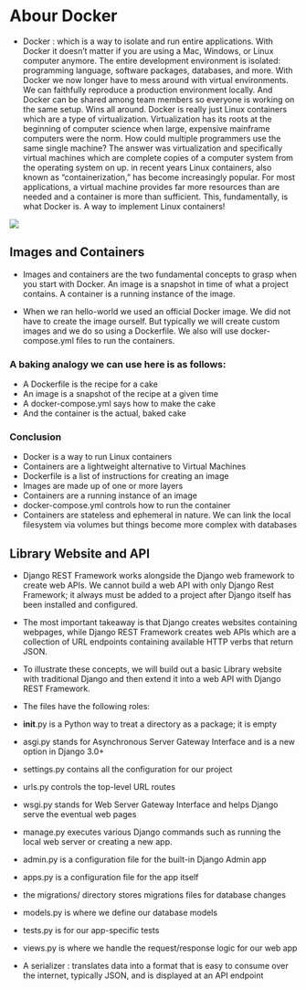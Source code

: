 
# Abour Docker
- Docker : which is a way to isolate and run entire applications. With Docker it doesn’t matter if you are using a Mac, Windows, or Linux computer anymore. The entire development environment is isolated: programming language, software packages, databases, and more.
With Docker we now longer have to mess around with virtual environments. We can faithfully reproduce a production environment locally. And Docker can be shared among team members so everyone is working on the same setup. Wins all around.
Docker is really just Linux containers which are a type of virtualization.
Virtualization has its roots at the beginning of computer science when large, expensive mainframe computers were the norm. How could multiple programmers use the same single machine? The answer was virtualization and specifically virtual machines which are complete copies of a computer system from the operating system on up.
in recent years Linux containers, also known as “containerization,” has become increasingly popular. For most applications, a virtual machine provides far more resources than are needed and a container is more than sufficient.
This, fundamentally, is what Docker is. A way to implement Linux containers!

![](https://miro.medium.com/max/551/0*b_b7YNPHXalG21LW.jpeg)


## Images and Containers
- Images and containers are the two fundamental concepts to grasp when you start with Docker. An image is a snapshot in time of what a project contains. A container is a running instance of the image.

- When we ran hello-world we used an official Docker image. We did not have to create the image ourself. But typically we will create custom images and we do so using a Dockerfile. We also will use docker-compose.yml files to run the containers.

### A baking analogy we can use here is as follows:
- A Dockerfile is the recipe for a cake
- An image is a snapshot of the recipe at a given time
- A docker-compose.yml says how to make the cake
- And the container is the actual, baked cake

### Conclusion
- Docker is a way to run Linux containers
- Containers are a lightweight alternative to Virtual Machines
- Dockerfile is a list of instructions for creating an image
- Images are made up of one or more layers
- Containers are a running instance of an image
- docker-compose.yml controls how to run the container
- Containers are stateless and ephemeral in nature. We can link the local filesystem via volumes but things become more complex with databases

## Library Website and API
- Django REST Framework works alongside the Django web framework to create web APIs. We cannot build a web API with only Django Rest Framework; it always must be added to a project after Django itself has been installed and configured.

- The most important takeaway is that Django creates websites containing webpages, while Django REST Framework creates web APIs which are a collection of URL endpoints containing available HTTP verbs that return JSON.

- To illustrate these concepts, we will build out a basic Library website with traditional Django and then extend it into a web API with Django REST Framework.

- The files have the following roles:
- __init__.py is a Python way to treat a directory as a package; it is empty
- asgi.py stands for Asynchronous Server Gateway Interface and is a new option in Django 3.0+
- settings.py contains all the configuration for our project
- urls.py controls the top-level URL routes
- wsgi.py stands for Web Server Gateway Interface and helps Django serve the eventual web pages
- manage.py executes various Django commands such as running the local web server or creating a new app.
- admin.py is a configuration file for the built-in Django Admin app
- apps.py is a configuration file for the app itself
- the migrations/ directory stores migrations files for database changes
- models.py is where we define our database models
- tests.py is for our app-specific tests
- views.py is where we handle the request/response logic for our web app
- A serializer : translates data into a format that is easy to consume over the internet, typically JSON, and is displayed at an API endpoint

